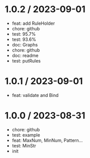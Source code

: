 
1.0.2 / 2023-09-01
==================

* feat: add RuleHolder
* chore: github
* test: 95.7%
* test: 93.6%
* doc: Graphs
* chore: github
* doc: readme
* test: putRules

1.0.1 / 2023-09-01
==================

* feat: validate and Bind

1.0.0 / 2023-08-31
==================

* chore: github
* test: example
* feat: MaxNum, MinNum, Pattern...
* test: MinStr
* init
